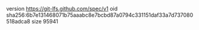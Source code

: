 version https://git-lfs.github.com/spec/v1
oid sha256:6b7e131468071b75aaabc8e7bcbd87a0794c331151daf33a7d737080518adca8
size 95941
